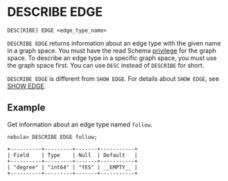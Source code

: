 # DESCRIBE EDGE

```ngql
DESC[RIBE] EDGE <edge_type_name>
```

`DESCRIBE EDGE` returns information about an edge type with the given name in a graph space. You must have the read Schema [privilege](../../7.data-security/1.authentication/3.role-list.md) for the graph space. To describe an edge type in a specific graph space, you must use the graph space first. You can use `DESC` instead of `DESCRIBE` for short.

`DESCRIBE EDGE` is different from `SHOW EDGE`. For details about `SHOW EDGE`, see [SHOW EDGE](4.show-edges.md).

## Example

Get information about an edge type named `follow`.

```ngql
nebula> DESCRIBE EDGE follow;

+----------+---------+-------+-----------+
| Field    | Type    | Null  | Default   |
+----------+---------+-------+-----------+
| "degree" | "int64" | "YES" | __EMPTY__ |
+----------+---------+-------+-----------+
```
